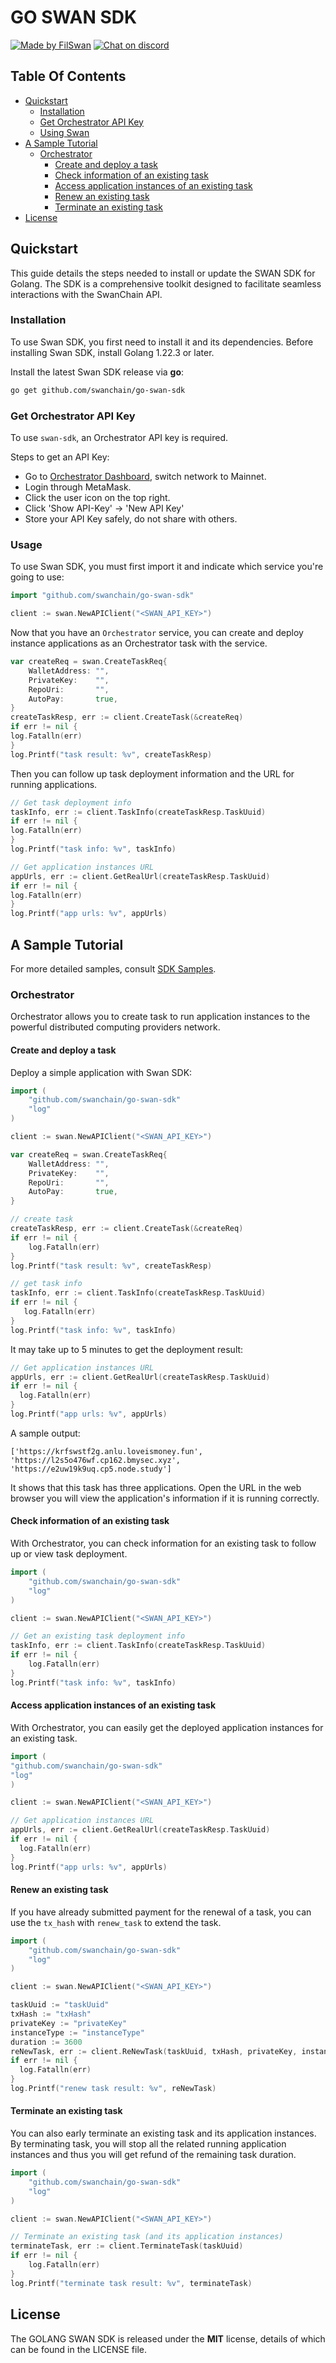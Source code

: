 # GO SWAN SDK <!-- omit in toc -->

[![Made by FilSwan](https://img.shields.io/badge/made%20by-FilSwan-green.svg)](https://www.filswan.com/)
[![Chat on discord](https://img.shields.io/badge/join%20-discord-brightgreen.svg)](https://discord.com/invite/swanchain)

## Table Of Contents<!-- omit in toc -->

- [Quickstart](#quickstart)
    - [Installation](#installation)
    - [Get Orchestrator API Key](#get-orchestrator-api-key)
    - [Using Swan](#using-swan)
- [A Sample Tutorial](#a-sample-tutorial)
    - [Orchestrator](#orchestrator)
        - [Create and deploy a task](#create-and-deploy-a-task)
        - [Check information of an existing task](#check-information-of-an-existing-task)
        - [Access application instances of an existing task](#access-application-instances-of-an-existing-task)
        - [Renew an existing task](#renew-an-existing-task)
        - [Terminate an existing task](#terminate-an-existing-task)
- [License](#license)


## Quickstart

This guide details the steps needed to install or update the SWAN SDK for Golang. The SDK is a comprehensive toolkit designed to facilitate seamless interactions with the SwanChain API.

### Installation

To use Swan SDK, you first need to install it and its dependencies. Before installing Swan SDK, install Golang 1.22.3 or later.


Install the latest Swan SDK release via **go**:

```bash
go get github.com/swanchain/go-swan-sdk
```

### Get Orchestrator API Key

To use `swan-sdk`, an Orchestrator API key is required.

Steps to get an API Key:

- Go to [Orchestrator Dashboard](https://orchestrator.swanchain.io/provider-status), switch network to Mainnet.
- Login through MetaMask.
- Click the user icon on the top right.
- Click 'Show API-Key' -> 'New API Key'
- Store your API Key safely, do not share with others.


### Usage

To use Swan SDK, you must first import it and indicate which service you're going to use:

```go
import "github.com/swanchain/go-swan-sdk"

client := swan.NewAPIClient("<SWAN_API_KEY>")
```

Now that you have an `Orchestrator` service, you can create and deploy instance applications as an Orchestrator task with the service.

```go
var createReq = swan.CreateTaskReq{
    WalletAddress: "",
    PrivateKey:    "",
    RepoUri:       "",
    AutoPay:       true,
}
createTaskResp, err := client.CreateTask(&createReq)
if err != nil {
log.Fatalln(err)
}
log.Printf("task result: %v", createTaskResp)
```

Then you can follow up task deployment information and the URL for running applications.

```go
// Get task deployment info
taskInfo, err := client.TaskInfo(createTaskResp.TaskUuid)
if err != nil {
log.Fatalln(err)
}
log.Printf("task info: %v", taskInfo)

// Get application instances URL
appUrls, err := client.GetRealUrl(createTaskResp.TaskUuid)
if err != nil {
log.Fatalln(err)
}
log.Printf("app urls: %v", appUrls)
```

## A Sample Tutorial

For more detailed samples, consult [SDK Samples](https://github.com/swanchain/github.com/swanchain/go-swan-sdk/sample).

### Orchestrator

Orchestrator allows you to create task to run application instances to the powerful distributed computing providers network.

#### Create and deploy a task

Deploy a simple application with Swan SDK:

```go
import (
    "github.com/swanchain/go-swan-sdk"
    "log"
)

client := swan.NewAPIClient("<SWAN_API_KEY>")

var createReq = swan.CreateTaskReq{
    WalletAddress: "",
    PrivateKey:    "",
    RepoUri:       "",
    AutoPay:       true,
}

// create task
createTaskResp, err := client.CreateTask(&createReq)
if err != nil {
    log.Fatalln(err)
}
log.Printf("task result: %v", createTaskResp)

// get task info
taskInfo, err := client.TaskInfo(createTaskResp.TaskUuid)
if err != nil {
   log.Fatalln(err)
}
log.Printf("task info: %v", taskInfo)

```

It may take up to 5 minutes to get the deployment result:

```go
// Get application instances URL
appUrls, err := client.GetRealUrl(createTaskResp.TaskUuid)
if err != nil {
  log.Fatalln(err)
}
log.Printf("app urls: %v", appUrls)
```
A sample output:

```
['https://krfswstf2g.anlu.loveismoney.fun', 'https://l2s5o476wf.cp162.bmysec.xyz', 'https://e2uw19k9uq.cp5.node.study']
```

It shows that this task has three applications. Open the URL in the web browser you will view the application's information if it is running correctly.

#### Check information of an existing task

With Orchestrator, you can check information for an existing task to follow up or view task deployment.

```go
import (
    "github.com/swanchain/go-swan-sdk"
    "log"
)

client := swan.NewAPIClient("<SWAN_API_KEY>")

// Get an existing task deployment info
taskInfo, err := client.TaskInfo(createTaskResp.TaskUuid)
if err != nil {
    log.Fatalln(err)
}
log.Printf("task info: %v", taskInfo)
```

#### Access application instances of an existing task

With Orchestrator, you can easily get the deployed application instances for an existing task.

```go
import (
"github.com/swanchain/go-swan-sdk"
"log"
)

client := swan.NewAPIClient("<SWAN_API_KEY>")

// Get application instances URL
appUrls, err := client.GetRealUrl(createTaskResp.TaskUuid)
if err != nil {
  log.Fatalln(err)
}
log.Printf("app urls: %v", appUrls)
```

#### Renew an existing task

If you have already submitted payment for the renewal of a task, you can use the `tx_hash` with `renew_task` to extend the task.

```go
import (
    "github.com/swanchain/go-swan-sdk"
    "log"
)

client := swan.NewAPIClient("<SWAN_API_KEY>")

taskUuid := "taskUuid"
txHash := "txHash"
privateKey := "privateKey"
instanceType := "instanceType"
duration := 3600
reNewTask, err := client.ReNewTask(taskUuid, txHash, privateKey, instanceType, duration, true)
if err != nil {
  log.Fatalln(err)
}
log.Printf("renew task result: %v", reNewTask)

```

#### Terminate an existing task

You can also early terminate an existing task and its application instances. By terminating task, you will stop all the related running application instances and thus you will get refund of the remaining task duration.

```go
import (
    "github.com/swanchain/go-swan-sdk"
    "log"
)

client := swan.NewAPIClient("<SWAN_API_KEY>")

// Terminate an existing task (and its application instances)
terminateTask, err := client.TerminateTask(taskUuid)
if err != nil {
    log.Fatalln(err)
}
log.Printf("terminate task result: %v", terminateTask)
```


## License

The GOLANG SWAN SDK is released under the **MIT** license, details of which can be found in the LICENSE file.
